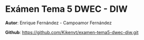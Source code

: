 # Exámen Tema 5 DWEC - DIW

**Autor**: Enrique Fernández - Campoamor Fernández

**Github**: https://github.com/Kikenvt/examen-tema5-dwec-diw.git